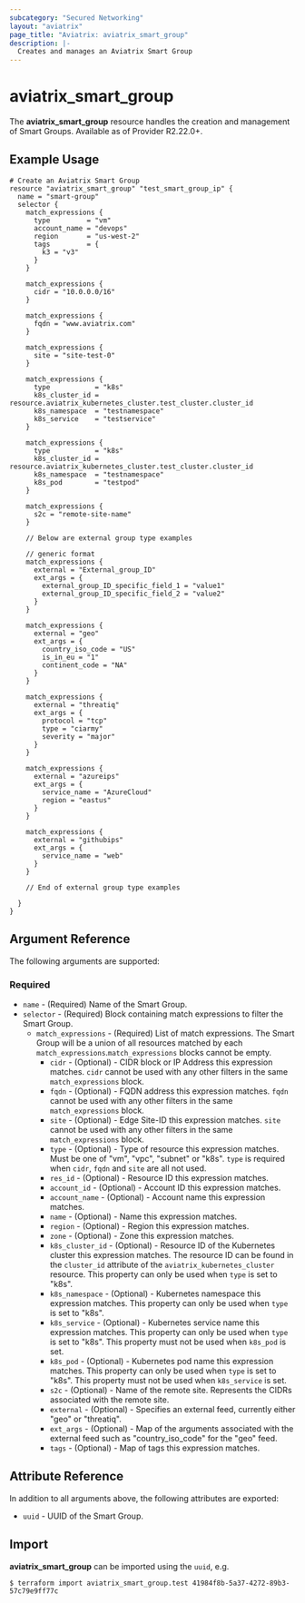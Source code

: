 ```yaml
---
subcategory: "Secured Networking"
layout: "aviatrix"
page_title: "Aviatrix: aviatrix_smart_group"
description: |-
  Creates and manages an Aviatrix Smart Group
---
```


# aviatrix_smart_group

The **aviatrix_smart_group** resource handles the creation and management of Smart Groups. Available as of Provider R2.22.0+.

## Example Usage

```hcl
# Create an Aviatrix Smart Group
resource "aviatrix_smart_group" "test_smart_group_ip" {
  name = "smart-group"
  selector {
    match_expressions {
      type         = "vm"
      account_name = "devops"
      region       = "us-west-2"
      tags         = {
        k3 = "v3"
      }
    }

    match_expressions {
      cidr = "10.0.0.0/16"
    }

    match_expressions {
      fqdn = "www.aviatrix.com"
    }

    match_expressions {
      site = "site-test-0"
    }
    
    match_expressions {
      type           = "k8s"
      k8s_cluster_id = resource.aviatrix_kubernetes_cluster.test_cluster.cluster_id
      k8s_namespace  = "testnamespace"
      k8s_service    = "testservice"
    }
    
    match_expressions {
      type           = "k8s"
      k8s_cluster_id = resource.aviatrix_kubernetes_cluster.test_cluster.cluster_id
      k8s_namespace  = "testnamespace"
      k8s_pod        = "testpod"
    }

    match_expressions {
      s2c = "remote-site-name"
    }

    // Below are external group type examples

    // generic format
    match_expressions {
      external = "External_group_ID"
      ext_args = {
        external_group_ID_specific_field_1 = "value1"
        external_group_ID_specific_field_2 = "value2"
      }
    }

    match_expressions {
      external = "geo"
      ext_args = {
        country_iso_code = "US"
        is_in_eu = "1"
        continent_code = "NA"
      }
    }

    match_expressions {
      external = "threatiq"
      ext_args = {
        protocol = "tcp"
        type = "ciarmy"
        severity = "major"
      }
    }

    match_expressions {
      external = "azureips"
      ext_args = {
        service_name = "AzureCloud"
        region = "eastus"
      }
    }

    match_expressions {
      external = "githubips"
      ext_args = {
        service_name = "web"
      }
    }

    // End of external group type examples

  }
}
```

## Argument Reference

The following arguments are supported:

### Required

* `name` - (Required) Name of the Smart Group.
* `selector` - (Required) Block containing match expressions to filter the Smart Group.
  * `match_expressions` - (Required) List of match expressions. The Smart Group will be a union of all resources matched by each `match_expressions`.`match_expressions` blocks cannot be empty.
    * `cidr` - (Optional) - CIDR block or IP Address this expression matches. `cidr` cannot be used with any other filters in the same `match_expressions` block.
    * `fqdn` - (Optional) - FQDN address this expression matches. `fqdn` cannot be used with any other filters in the same `match_expressions` block.
    * `site` - (Optional) - Edge Site-ID this expression matches. `site` cannot be used with any other filters in the same `match_expressions` block.
    * `type` - (Optional) - Type of resource this expression matches. Must be one of "vm", "vpc", "subnet" or "k8s". `type` is required when `cidr`, `fqdn` and `site` are all not used.
    * `res_id` - (Optional) - Resource ID this expression matches.
    * `account_id` - (Optional) - Account ID this expression matches.
    * `account_name` - (Optional) - Account name this expression matches.
    * `name` - (Optional) - Name this expression matches.
    * `region` - (Optional) - Region this expression matches.
    * `zone` - (Optional) - Zone this expression matches.
    * `k8s_cluster_id` - (Optional) - Resource ID of the Kubernetes cluster this expression matches. The resource ID can be found in the `cluster_id` attribute of the `aviatrix_kubernetes_cluster` resource.
      This property can only be used when `type` is set to "k8s".
    * `k8s_namespace` - (Optional) - Kubernetes namespace this expression matches.
      This property can only be used when `type` is set to "k8s".
    * `k8s_service` - (Optional) - Kubernetes service name this expression matches.
      This property can only be used when `type` is set to "k8s".
      This property must not be used when `k8s_pod` is set.
    * `k8s_pod` - (Optional) - Kubernetes pod name this expression matches. 
      This property can only be used when `type` is set to "k8s".
      This property must not be used when `k8s_service` is set.
    * `s2c` - (Optional) - Name of the remote site. Represents the CIDRs associated with the remote site.
    * `external` - (Optional) - Specifies an external feed, currently either "geo" or "threatiq".
    * `ext_args` - (Optional) - Map of the arguments associated with the external feed such as "country_iso_code" for the "geo" feed.
    * `tags` - (Optional) - Map of tags this expression matches.

## Attribute Reference

In addition to all arguments above, the following attributes are exported:

* `uuid` - UUID of the Smart Group.

## Import

**aviatrix_smart_group** can be imported using the `uuid`, e.g.

```
$ terraform import aviatrix_smart_group.test 41984f8b-5a37-4272-89b3-57c79e9ff77c
```
